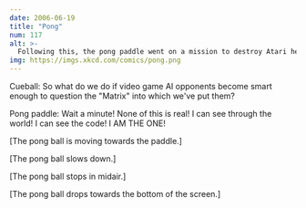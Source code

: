 ```yaml
---
date: 2006-06-19
title: "Pong"
num: 117
alt: >-
  Following this, the pong paddle went on a mission to destroy Atari headquarters and, due to a mixup, found himself inside the game The Matrix Reloaded. Boy, was THAT ever hard to explain to him.
img: https://imgs.xkcd.com/comics/pong.png
---
```

Cueball: So what do we do if video game AI opponents become smart enough to question the "Matrix" into which we've put them?

 Pong paddle: Wait a minute! None of this is real! I can see through the world! I can see the code! I AM THE ONE!

[The pong ball is moving towards the paddle.]

[The pong ball slows down.]

[The pong ball stops in midair.]

[The pong ball drops towards the bottom of the screen.]